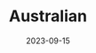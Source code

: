 ---
title: "Australian"
cc-type: hashtag
date: 2023-09-15
hashtag: american
tags:
  - Nationality
  - Australia
---